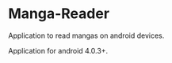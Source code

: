 Manga-Reader
============

Application to read mangas on android devices.

Application for android 4.0.3+.
